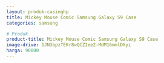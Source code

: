 ```yaml
---
layout: produk-casinghp
title: Mickey Mouse Comic Samsung Galaxy S9 Case
categories: samsung

# Produk
product-title: Mickey Mouse Comic Samsung Galaxy S9 Case
image-drive: 1JN3bpzTEKr8wQCZIee2-MdM16mmlDXyi
harga: 90000
---
```

